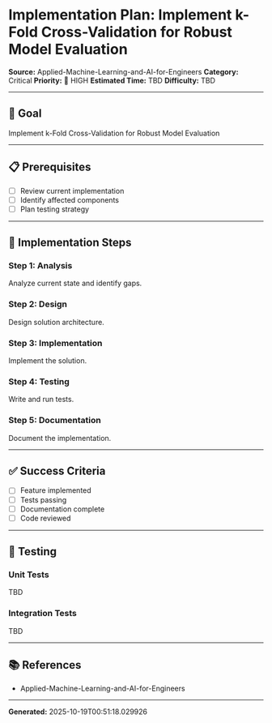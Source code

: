 # Implementation Plan: Implement k-Fold Cross-Validation for Robust Model Evaluation

**Source:** Applied-Machine-Learning-and-AI-for-Engineers
**Category:** Critical
**Priority:** 🔴 HIGH
**Estimated Time:** TBD
**Difficulty:** TBD

---

## 🎯 Goal

Implement k-Fold Cross-Validation for Robust Model Evaluation

---

## 📋 Prerequisites

- [ ] Review current implementation
- [ ] Identify affected components
- [ ] Plan testing strategy

---

## 🔧 Implementation Steps

### Step 1: Analysis

Analyze current state and identify gaps.

### Step 2: Design

Design solution architecture.

### Step 3: Implementation

Implement the solution.

### Step 4: Testing

Write and run tests.

### Step 5: Documentation

Document the implementation.

---

## ✅ Success Criteria

- [ ] Feature implemented
- [ ] Tests passing
- [ ] Documentation complete
- [ ] Code reviewed

---

## 🧪 Testing

### Unit Tests

TBD

### Integration Tests

TBD

---

## 📚 References

- Applied-Machine-Learning-and-AI-for-Engineers

---

**Generated:** 2025-10-19T00:51:18.029926
